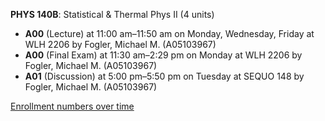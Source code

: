**PHYS 140B**: Statistical & Thermal Phys II (4 units)

- **A00** (Lecture) at 11:00 am–11:50 am on Monday, Wednesday, Friday at WLH 2206 by Fogler, Michael M. (A05103967)
- **A00** (Final Exam) at 11:30 am–2:29 pm on Monday at WLH 2206 by Fogler, Michael M. (A05103967)
- **A01** (Discussion) at 5:00 pm–5:50 pm on Tuesday at SEQUO 148 by Fogler, Michael M. (A05103967)

[Enrollment numbers over time](./PHYS140B.tsv)
